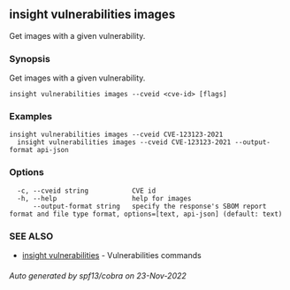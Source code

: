 ## insight vulnerabilities images

Get images with a given vulnerability.

### Synopsis

Get images with a given vulnerability.

```
insight vulnerabilities images --cveid <cve-id> [flags]
```

### Examples

```
insight vulnerabilities images --cveid CVE-123123-2021
  insight vulnerabilities images --cveid CVE-123123-2021 --output-format api-json
```

### Options

```
  -c, --cveid string           CVE id
  -h, --help                   help for images
      --output-format string   specify the response's SBOM report format and file type format, options=[text, api-json] (default: text)
```

### SEE ALSO

* [insight vulnerabilities](insight_vulnerabilities.md)	 - Vulnerabilities commands

###### Auto generated by spf13/cobra on 23-Nov-2022
